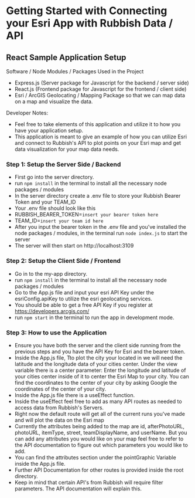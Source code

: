 # Getting Started with Connecting your Esri App with Rubbish Data / API

## React Sample Application Setup 
Software / Node Modules / Packages Used in the Project
- Express.js (Server package for Javascript for the backend / server side)
- React.js (Frontend package for Javascript for the frontend / client side)
- Esri / ArcGIS Geolocating / Mapping Package so that we can map data on a map and visualize the data. 

Developer Notes: 
- Feel free to take elements of this application and utilize it to how you have your application setup. 
- This application is meant to give an example of how you can utilize Esri and connect to Rubbish's API to plot points on your Esri map and get data visualization for your map data needs. 

### Step 1: Setup the Server Side / Backend 
- First go into the server directory.
- run `npm install` in the terminal to install all the necessary node packages / modules
- In the server directory create a .env file to store your Rubbish Bearer Token and your TEAM_ID 
- Your .env file should look like this
- RUBBISH_BEARER_TOKEN=`insert your bearer token here`
- TEAM_ID=`insert your team id here`
- After you input the bearer token in the .env file and you've installed the node packages / modules, in the terminal run `node index.js` to start the server
- The server will then start on http://localhost:3109


### Step 2: Setup the Client Side / Frontend
- Go in to the my-app directory. 
- run `npm install` in the terminal to install all the necessary node packages / modules 
- Go to the App.js file and input your esri API Key under the esriConfig.apiKey to utilize the esri geolocating services.
- You should be able to get a free API Key if you register at https://developers.arcgis.com/
- run `npm start` in the terminal to run the app in development mode. 

### Step 3: How to use the Application
- Ensure you have both the server and the client side running from the previous steps and you have the API Key for Esri and the bearer token.
- Inside the App.js file, Tto plot the city your located in we will need the latitude and the longitude data of your cities center. Under the view variable there is a center parameter: Enter the longitude and latitude of your cities center inside of it to center the Esri Map to your city. You can find the coordinates to the center of your city by asking Google the coordinates of the center of your city. 
- Inside the App.js file there is a useEffect function.
- Inside the useEffect feel free to add as many API routes as needed to access data from Rubbish's Servers. 
- Right now the default route will get all of the current runs you've made and will plot the data on the Esri map
- Currently the attributes being added to the map are id, afterPhotoURL, photoURL, itemType, street, teamDisplayName, and userName. But you can add any attributes you would like on your map feel free to refer to the API documentation to figure out which parameters you would like to add. 
- You can find the attributes section under the pointGraphic Variable inside the App.js file. 
- Further API Documentation for other routes is provided inside the root directory. 
- Keep in mind that certain API's from Rubbish will require filter parameters. The API documentation will explain this. 

